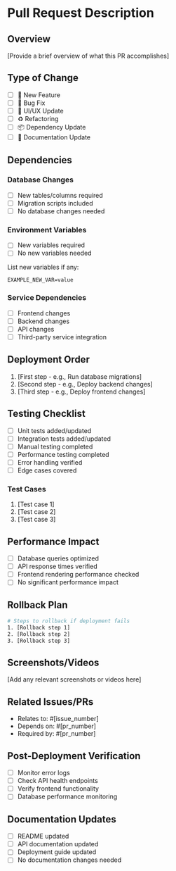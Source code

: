 # Pull Request Description

## Overview
[Provide a brief overview of what this PR accomplishes]

## Type of Change
- [ ] 🚀 New Feature
- [ ] 🐛 Bug Fix
- [ ] 💄 UI/UX Update
- [ ] ♻️ Refactoring
- [ ] 📦 Dependency Update
- [ ] 📝 Documentation Update

## Dependencies
### Database Changes
- [ ] New tables/columns required
- [ ] Migration scripts included
- [ ] No database changes needed

### Environment Variables
- [ ] New variables required
- [ ] No new variables needed

List new variables if any:
```
EXAMPLE_NEW_VAR=value
```

### Service Dependencies
- [ ] Frontend changes
- [ ] Backend changes
- [ ] API changes
- [ ] Third-party service integration

## Deployment Order
1. [First step - e.g., Run database migrations]
2. [Second step - e.g., Deploy backend changes]
3. [Third step - e.g., Deploy frontend changes]

## Testing Checklist
- [ ] Unit tests added/updated
- [ ] Integration tests added/updated
- [ ] Manual testing completed
- [ ] Performance testing completed
- [ ] Error handling verified
- [ ] Edge cases covered

### Test Cases
1. [Test case 1]
2. [Test case 2]
3. [Test case 3]

## Performance Impact
- [ ] Database queries optimized
- [ ] API response times verified
- [ ] Frontend rendering performance checked
- [ ] No significant performance impact

## Rollback Plan
```bash
# Steps to rollback if deployment fails
1. [Rollback step 1]
2. [Rollback step 2]
3. [Rollback step 3]
```

## Screenshots/Videos
[Add any relevant screenshots or videos here]

## Related Issues/PRs
- Relates to: #[issue_number]
- Depends on: #[pr_number]
- Required by: #[pr_number]

## Post-Deployment Verification
- [ ] Monitor error logs
- [ ] Check API health endpoints
- [ ] Verify frontend functionality
- [ ] Database performance monitoring

## Documentation Updates
- [ ] README updated
- [ ] API documentation updated
- [ ] Deployment guide updated
- [ ] No documentation changes needed 